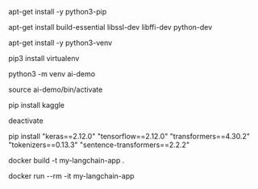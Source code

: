 apt-get install -y python3-pip

apt-get install build-essential libssl-dev libffi-dev python-dev

apt-get install -y python3-venv

pip3 install virtualenv


python3 -m venv ai-demo

source ai-demo/bin/activate

pip install kaggle



deactivate


pip install "keras==2.12.0" "tensorflow==2.12.0" "transformers==4.30.2" "tokenizers==0.13.3" "sentence-transformers==2.2.2"


docker build -t my-langchain-app .

docker run --rm -it my-langchain-app


